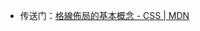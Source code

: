 - 传送门：[格線佈局的基本概念 - CSS | MDN](https://developer.mozilla.org/zh-TW/docs/Web/CSS/CSS_Grid_Layout/Basic_Concepts_of_Grid_Layout)